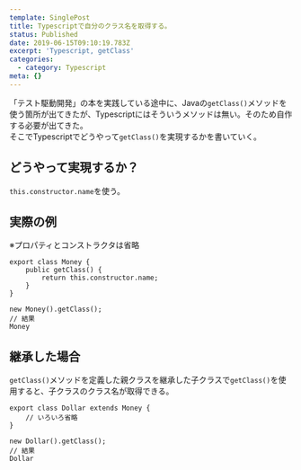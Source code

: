 ```yaml
---
template: SinglePost
title: Typescriptで自分のクラス名を取得する。
status: Published
date: 2019-06-15T09:10:19.783Z
excerpt: 'Typescript, getClass'
categories:
  - category: Typescript
meta: {}
---
```

「テスト駆動開発」の本を実践している途中に、Javaの`getClass()`メソッドを使う箇所が出てきたが、Typescriptにはそういうメソッドは無い。そのため自作する必要が出てきた。  
そこでTypescriptでどうやって`getClass()`を実現するかを書いていく。

## どうやって実現するか？
`this.constructor.name`を使う。

## 実際の例
※プロパティとコンストラクタは省略
```
export class Money {
    public getClass() {
        return this.constructor.name;
    }
}

new Money().getClass();
// 結果
Money
```

## 継承した場合
`getClass()`メソッドを定義した親クラスを継承した子クラスで`getClass()`を使用すると、子クラスのクラス名が取得できる。
```
export class Dollar extends Money {
    // いろいろ省略
}

new Dollar().getClass();
// 結果
Dollar
```
